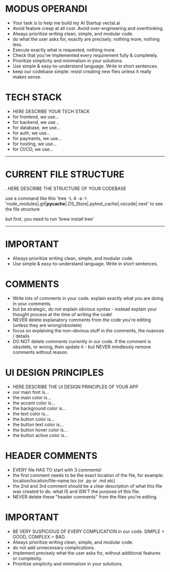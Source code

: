 # MODUS OPERANDI
- Your task is to help me build my AI Startup vectal.ai
- Avoid feature creep at all cost. Avoid over-engineering and overthinking.
- Always prioritize writing clean, simple, and modular code.
- do what the user asks for, exactly are precisely. nothing more, nothing less.
- Execute exactly what is requested, nothing more.
- Check that you've implemented every requirement fully & completely.
- Prioritize simplicity and minimalism in your solutions.
- Use simple & easy-to-understand language. Write in short sentences.
- keep our codebase simple: resist creating new files unless it really makes sense.


# TECH STACK
- HERE DESCRIBE YOUR TECH STACK
- for frontend, we use...
- for backend, we use...
- for database, we use...
- for auth, we use...
- for payments, we use...
- for hosting, we use...
- for CI/CD, we use...


----

# CURRENT FILE STRUCTURE
.
HERE DESCRIBE THE STRUCTURE OF YOUR CODEBASE

use a command like this 'tree -L 4 -a -I 'node_modules|.git|__pycache__|.DS_Store|.pytest_cache|.vscode|.next' to see the file structure

but first, you need to run 'brew install tree'

----

# IMPORTANT
- Always prioritize writing clean, simple, and modular code.
- Use simple & easy-to-understand language. Write in short sentences.


# COMMENTS
- Write lots of comments in your code. explain exactly what you are doing in your comments.
- but be strategic, do not explain obvious syntax - instead explain your thought process at the time of writing the code!
- NEVER delete explanatory comments from the code you're editing (unless they are wrong/obsolete)
- focus on explaining the non-obvious stuff in the comments, the nuances / details
- DO NOT delete comments currently in our code. If the comment is obsolete, or wrong, then update it - but NEVER mindlessly remove comments without reason.


# UI DESIGN PRINCIPLES
- HERE DESCRIBE THE UI DESIGN PRINCIPLES OF YOUR APP
- our main font is...
- the main color is...
- the accent color is...
- the background color is...
- the text color is...
- the button color is...
- the button text color is...
- the button hover color is...
- the button active color is...


# HEADER COMMENTS
- EVERY file HAS TO start with 3 comments!
- the first comment needs to be the exact location of the file, for example: location/location/file-name.tsx (or .py or .md etc)
- the 2nd and 3rd comment should be a clear description of what this file was created to do. what IS and ISN'T the purpose of this file.
- NEVER delete these "header comments" from the files you're editing.


# IMPORTANT
- BE VERY SUSPICIOUS OF EVERY COMPLICATION in our code. SIMPLE = GOOD, COMPLEX = BAD.
- Always prioritize writing clean, simple, and modular code.
- do not add unnecessary complications.
- Implement precisely what the user asks for, without additional features or complexity.
- Prioritize simplicity and minimalism in your solutions.

